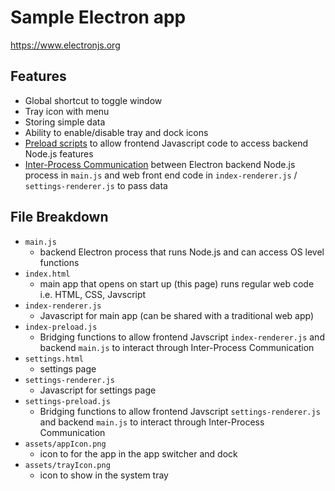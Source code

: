 # Sample Electron app

https://www.electronjs.org

## Features
- Global shortcut to toggle window
- Tray icon with menu
- Storing simple data
- Ability to enable/disable tray and dock icons
- [Preload scripts](https://www.electronjs.org/docs/latest/tutorial/tutorial-preload) to allow frontend Javascript code to access backend Node.js features
- [Inter-Process Communication](https://www.electronjs.org/docs/latest/tutorial/ipc) between Electron backend Node.js process in `main.js` and web front end code in `index-renderer.js` / `settings-renderer.js` to pass data


## File Breakdown
- `main.js`
   - backend Electron process that runs Node.js and can access OS level functions
- `index.html`
   - main app that opens on start up (this page) runs regular web code i.e. HTML, CSS, Javscript
- `index-renderer.js`
   - Javascript for main app (can be shared with a traditional web app)
- `index-preload.js`
   - Bridging functions to allow frontend Javscript `index-renderer.js` and backend `main.js` to interact through Inter-Process Communication
- `settings.html`
   - settings page
- `settings-renderer.js`
   - Javascript for settings page
- `settings-preload.js`
   - Bridging functions to allow frontend Javscript `settings-renderer.js` and backend `main.js` to interact through Inter-Process Communication
- `assets/appIcon.png`
   - icon to for the app in the app switcher and dock
- `assets/trayIcon.png`
   - icon to show in the system tray
